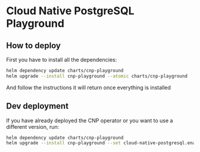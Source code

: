 
# Cloud Native PostgreSQL Playground

## How to deploy

First you have to install all the dependencies:
```sh
helm dependency update charts/cnp-playground
helm upgrade --install cnp-playground --atomic charts/cnp-playground
```

And follow the instructions it will return once everything is installed

## Dev deployment
If you have already deployed the CNP operator or you want to use a different version, run:
```sh
helm dependency update charts/cnp-playground
helm upgrade --install cnp-playground --set cloud-native-postgresql.enabled=false --atomic charts/cnp-playground
 ```
